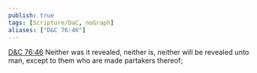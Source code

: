 ```yaml
---
publish: true
tags: [Scripture/DaC, noGraph]
aliases: ["D&C 76:46"]
---
```

[D&C 76:46](https://churchofjesuschrist.org/study/scriptures/dc-testament/dc/76?lang=eng&id=p46#p46) Neither was it revealed, neither is, neither will be revealed unto man, except to them who are made partakers thereof;
